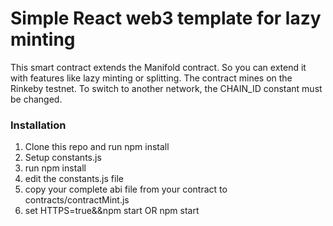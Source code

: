 # Simple React web3 template for lazy minting

This smart contract extends the Manifold contract. So you can extend it with features like lazy minting or splitting.
The contract mines on the Rinkeby testnet.  To switch to another network, the CHAIN_ID constant must be changed.


### Installation

1. Clone this repo and run npm install
2. Setup constants.js
3. run npm install
4. edit the constants.js file
5. copy your complete abi file from your contract to contracts/contractMint.js
6. set HTTPS=true&&npm start OR npm start


